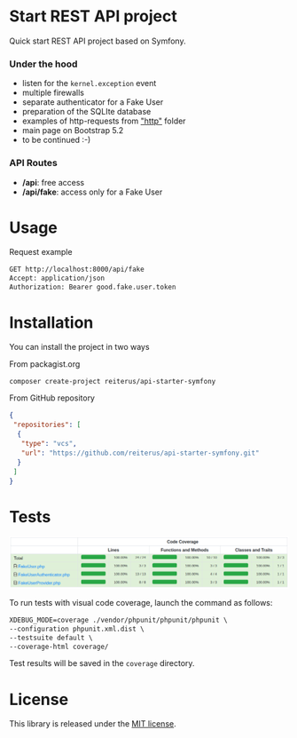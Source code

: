 # Start REST API project

Quick start REST API project based on Symfony.

### Under the hood
- listen for the `kernel.exception` event
- multiple firewalls
- separate authenticator for a Fake User
- preparation of the SQLIte database
- examples of http-requests from ["http"](/http) folder
- main page on Bootstrap 5.2
- to be continued :-)

### API Routes
- **/api**: free access
- **/api/fake**: access only for a Fake User

# Usage

Request example
```shell
GET http://localhost:8000/api/fake
Accept: application/json
Authorization: Bearer good.fake.user.token
```

# Installation
You can install the project in two ways

From packagist.org
```shell
composer create-project reiterus/api-starter-symfony
```

From GitHub repository
```json
{
 "repositories": [
  {
   "type": "vcs",
   "url": "https://github.com/reiterus/api-starter-symfony.git"
  }
 ]
}
```

# Tests

![Coverage](coverage.png)

To run tests with visual code coverage, launch the command as follows:

```shell
XDEBUG_MODE=coverage ./vendor/phpunit/phpunit/phpunit \
--configuration phpunit.xml.dist \
--testsuite default \
--coverage-html coverage/
```

Test results will be saved in the `coverage` directory.

# License

This library is released under the [MIT license](LICENSE).

